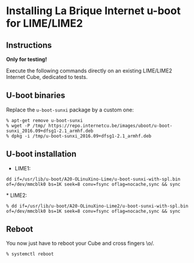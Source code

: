 # Installing La Brique Internet u-boot for LIME/LIME2

## Instructions

**Only for testing!**

Execute the following commands directly on an existing LIME/LIME2 Internet Cube, dedicated to tests.

## U-boot binaries

Replace the `u-boot-sunxi` package by a custom one:

```
% apt-get remove u-boot-sunxi
% wget -P /tmp/ https://repo.internetcu.be/images/uboot/u-boot-sunxi_2016.09+dfsg1-2.1_armhf.deb
% dpkg -i /tmp/u-boot-sunxi_2016.09+dfsg1-2.1_armhf.deb
```

## U-boot installation

* LIME1:

```
dd if=/usr/lib/u-boot/A20-OLinuXino-Lime/u-boot-sunxi-with-spl.bin of=/dev/mmcblk0 bs=1K seek=8 conv=fsync oflag=nocache,sync && sync
```

* LIME2:

```
% dd if=/usr/lib/u-boot/A20-OLinuXino-Lime2/u-boot-sunxi-with-spl.bin of=/dev/mmcblk0 bs=1K seek=8 conv=fsync oflag=nocache,sync && sync
```

## Reboot

You now just have to reboot your Cube and cross fingers \o/.

```
% systemctl reboot
```
